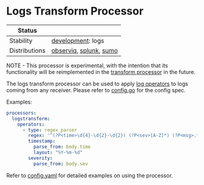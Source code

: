 # Logs Transform Processor

<!-- status autogenerated section -->
| Status        |           |
| ------------- |-----------|
| Stability     | [development]: logs   |
| Distributions | [observiq], [splunk], [sumo] |

[development]: https://github.com/open-telemetry/opentelemetry-collector#development
[observiq]: https://github.com/observIQ/observiq-otel-collector
[splunk]: https://github.com/signalfx/splunk-otel-collector
[sumo]: https://github.com/SumoLogic/sumologic-otel-collector
<!-- end autogenerated section -->

NOTE - This processor is experimental, with the intention that its functionality will be reimplemented in the [transform processor](../transformprocessor/README.md) in the future.

The logs transform processor can be used to apply [log operators](../../pkg/stanza/docs/operators) to logs coming from any receiver.
Please refer to [config.go](./config.go) for the config spec.

Examples:

```yaml
processors:
  logstransform:
    operators:
      - type: regex_parser
        regex: '^(?P<time>\d{4}-\d{2}-\d{2}) (?P<sev>[A-Z]*) (?P<msg>.*)$'
        timestamp:
          parse_from: body.time
          layout: "%Y-%m-%d"
        severity:
          parse_from: body.sev
```

Refer to [config.yaml](./testdata/config.yaml) for detailed
examples on using the processor.
